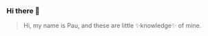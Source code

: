 ### Hi there 💜




> Hi, my name is Pau, and these are little ✨knowledge✨ of mine.

 [](./informaticados.png) 

